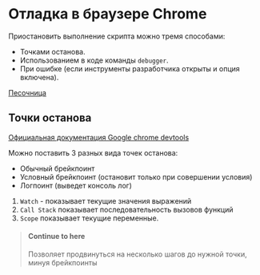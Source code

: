 # Отладка в браузере Chrome

Приостановить выполнение скрипта можно тремя способами:

- Точками останова.
- Использованием в коде команды `debugger`.
- При ошибке (если инструменты разработчика открыты и опция включена).

[Песочница](https://learn.javascript.ru/article/debugging-chrome/debugging/index.htmlп)

## Точки останова

[Официальная документация Google chrome devtools](https://developer.chrome.com/docs/devtools)

Можно поставить 3 разных вида точек останова:

- Обычный брейкпоинт
- Условный брейкпоинт (остановит только при совершении условия)
- Логпоинт (выведет консоль лог)

1. `Watch` - показывает текущие значения выражений
2. `Call Stack` показывает последовательность вызовов функций
3. `Scope` показывает текущие переменные.

> #### Continue to here
> 
> Позволяет продвинуться на несколько шагов до нужной точки, минуя брейкпоинты
